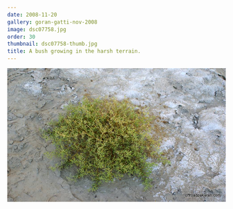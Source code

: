 ```yaml
---
date: 2008-11-20
gallery: goran-gatti-nov-2008
image: dsc07758.jpg
order: 30
thumbnail: dsc07758-thumb.jpg
title: A bush growing in the harsh terrain.
---
```


![A bush growing in the harsh terrain.](./dsc07758.jpg)